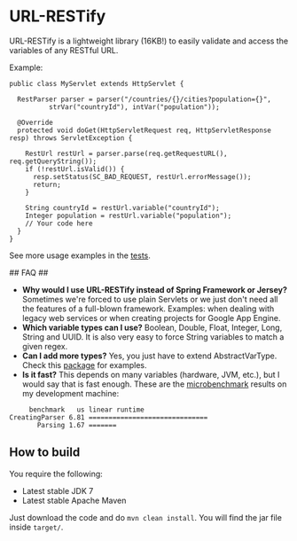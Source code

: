 # URL-RESTify #

URL-RESTify is a lightweight library (16KB!) to easily validate and access the variables of any RESTful URL.

Example:

```
public class MyServlet extends HttpServlet {

  RestParser parser = parser("/countries/{}/cities?population={}",
          strVar("countryId"), intVar("population"));

  @Override
  protected void doGet(HttpServletRequest req, HttpServletResponse resp) throws ServletException {

    RestUrl restUrl = parser.parse(req.getRequestURL(), req.getQueryString());
    if (!restUrl.isValid()) {
      resp.setStatus(SC_BAD_REQUEST, restUrl.errorMessage());
      return;
    }

    String countryId = restUrl.variable("countryId");
    Integer population = restUrl.variable("population");
    // Your code here
  }
}
```

See more usage examples in the [tests](https://bitbucket.org/danisola/url-restify/src/master/src/test/java/com/danisola/urlrestify/RestUrlTest.java).

## FAQ ##

* **Why would I use URL-RESTify instead of Spring Framework or Jersey?** Sometimes we're forced to use plain Servlets or we just don't need all the features of a full-blown framework. Examples: when dealing with legacy web services or when creating projects for Google App Engine.
* **Which variable types can I use?** Boolean, Double, Float, Integer, Long, String and UUID. It is also very easy to force String variables to match a given regex.
* **Can I add more types?** Yes, you just have to extend AbstractVarType. Check this [package](https://bitbucket.org/danisola/url-restify/src/master/src/main/java/com/danisola/urlrestify/types) for examples.
* **Is it fast?** This depends on many variables (hardware, JVM, etc.), but I would say that is fast enough. These are the [microbenchmark](https://bitbucket.org/danisola/url-restify/src/master/src/test/java/com/danisola/urlrestify/UrlRestifyBenchmark.java) results on my development machine:

```
     benchmark   us linear runtime
CreatingParser 6.81 ==============================
       Parsing 1.67 =======
```


## How to build ##

You require the following:

* Latest stable  JDK 7
* Latest stable Apache Maven

Just download the code and do `mvn clean install`. You will find the jar file inside `target/`.
